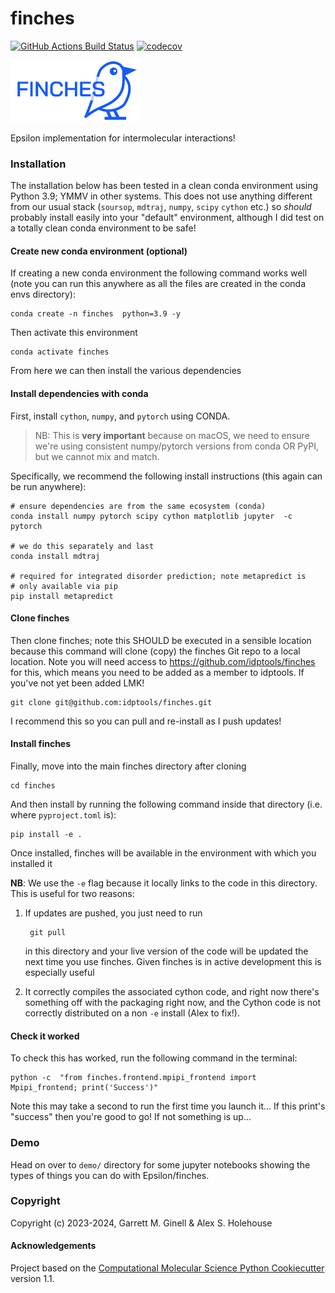 finches
==============================
[//]: # (Badges)
[![GitHub Actions Build Status](https://github.com/REPLACE_WITH_OWNER_ACCOUNT/finches/workflows/CI/badge.svg)](https://github.com/REPLACE_WITH_OWNER_ACCOUNT/finches/actions?query=workflow%3ACI)
[![codecov](https://codecov.io/gh/REPLACE_WITH_OWNER_ACCOUNT/finches/branch/main/graph/badge.svg)](https://codecov.io/gh/REPLACE_WITH_OWNER_ACCOUNT/finches/branch/main)

![Finches Logo](finches_logo_v1.png)


Epsilon implementation for intermolecular interactions!

### Installation

The installation below has been tested in a clean conda environment using Python 3.9; YMMV in other systems. This does not use anything different from our usual stack (`soursop`, `mdtraj`, `numpy`, `scipy` `cython` etc.) so *should* probably install easily into your "default" environment, although I did test on a totally clean conda environment to be safe!

#### Create new conda environment (optional)
If creating a new conda environment the following command works well (note you can run this anywhere as all the files are created in the conda envs directory):

	conda create -n finches  python=3.9 -y
	
Then activate this environment

	conda activate finches
	
From here we can then install the various dependencies 	
	
#### Install dependencies with conda	

First, install `cython`, `numpy`, and `pytorch` using CONDA. 

> NB: This is **very important** because on macOS, we need to ensure we're using consistent numpy/pytorch versions from conda OR PyPI, but we cannot mix and match.

Specifically, we recommend the following install instructions (this again can be run anywhere):

	# ensure dependencies are from the same ecosystem (conda)
	conda install numpy pytorch scipy cython matplotlib jupyter  -c pytorch
	
	# we do this separately and last
	conda install mdtraj
	
	# required for integrated disorder prediction; note metapredict is
	# only available via pip
	pip install metapredict 

#### Clone finches
Then clone finches; note this SHOULD be executed in a sensible location because this command will clone (copy) the finches Git repo to a local location. Note you will need access to https://github.com/idptools/finches for this, which means you need to be added as a member to idptools. If you've not yet been added LMK!

	git clone git@github.com:idptools/finches.git
		
I recommend this so you can pull and re-install as I push updates! 


#### Install finches
Finally, move into the main finches directory after cloning

	cd finches

And then install by running the following command inside that directory (i.e. where `pyproject.toml` is):

	pip install -e .
	
Once installed, finches will be available in the environment with which you installed it

**NB**: We use the `-e` flag because it locally links to the code in this directory. This is useful for two reasons:

1. If updates are pushed, you just need to run

	 	git pull
	 	
	 in this directory and your live version of the code will be updated the next time you use finches. Given finches is in active development this is especially useful
	 
2. It correctly compiles the associated cython code, and right now there's something off with the packaging right now, and the Cython code is not correctly distributed on a non `-e` install (Alex to fix!).

#### Check it worked
To check this has worked, run the following command in the terminal:

	python -c  "from finches.frontend.mpipi_frontend import Mpipi_frontend; print('Success')"
	
Note this may take a second to run the first time you launch it... If this print's "success" then you're good to go! If not something is up...


### Demo
Head on over to `demo/` directory for some jupyter notebooks showing the types of things you can do with Epsilon/finches.

### Copyright

Copyright (c) 2023-2024, Garrett M. Ginell & Alex S. Holehouse

#### Acknowledgements
 
Project based on the 
[Computational Molecular Science Python Cookiecutter](https://github.com/molssi/cookiecutter-cms) version 1.1.
